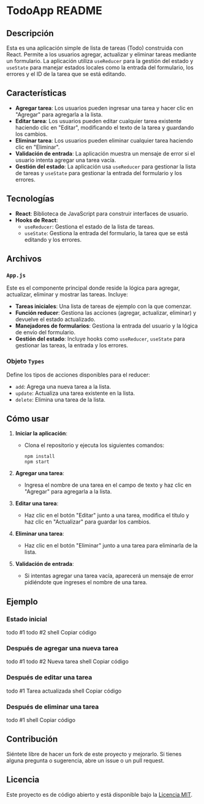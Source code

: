 # TodoApp README

## Descripción

Esta es una aplicación simple de lista de tareas (Todo) construida con React. Permite a los usuarios agregar, actualizar y eliminar tareas mediante un formulario. La aplicación utiliza `useReducer` para la gestión del estado y `useState` para manejar estados locales como la entrada del formulario, los errores y el ID de la tarea que se está editando.

## Características

- **Agregar tarea**: Los usuarios pueden ingresar una tarea y hacer clic en "Agregar" para agregarla a la lista.
- **Editar tarea**: Los usuarios pueden editar cualquier tarea existente haciendo clic en "Editar", modificando el texto de la tarea y guardando los cambios.
- **Eliminar tarea**: Los usuarios pueden eliminar cualquier tarea haciendo clic en "Eliminar".
- **Validación de entrada**: La aplicación muestra un mensaje de error si el usuario intenta agregar una tarea vacía.
- **Gestión del estado**: La aplicación usa `useReducer` para gestionar la lista de tareas y `useState` para gestionar la entrada del formulario y los errores.

## Tecnologías

- **React**: Biblioteca de JavaScript para construir interfaces de usuario.
- **Hooks de React**:
  - `useReducer`: Gestiona el estado de la lista de tareas.
  - `useState`: Gestiona la entrada del formulario, la tarea que se está editando y los errores.

## Archivos

### `App.js`

Este es el componente principal donde reside la lógica para agregar, actualizar, eliminar y mostrar las tareas. Incluye:

- **Tareas iniciales**: Una lista de tareas de ejemplo con la que comenzar.
- **Función reducer**: Gestiona las acciones (agregar, actualizar, eliminar) y devuelve el estado actualizado.
- **Manejadores de formularios**: Gestiona la entrada del usuario y la lógica de envío del formulario.
- **Gestión del estado**: Incluye hooks como `useReducer`, `useState` para gestionar las tareas, la entrada y los errores.

### Objeto `Types`

Define los tipos de acciones disponibles para el reducer:
- `add`: Agrega una nueva tarea a la lista.
- `update`: Actualiza una tarea existente en la lista.
- `delete`: Elimina una tarea de la lista.

## Cómo usar

1. **Iniciar la aplicación**:
   - Clona el repositorio y ejecuta los siguientes comandos:
     ```
     npm install
     npm start
     ```
   
2. **Agregar una tarea**:
   - Ingresa el nombre de una tarea en el campo de texto y haz clic en "Agregar" para agregarla a la lista.

3. **Editar una tarea**:
   - Haz clic en el botón "Editar" junto a una tarea, modifica el título y haz clic en "Actualizar" para guardar los cambios.

4. **Eliminar una tarea**:
   - Haz clic en el botón "Eliminar" junto a una tarea para eliminarla de la lista.

5. **Validación de entrada**:
   - Si intentas agregar una tarea vacía, aparecerá un mensaje de error pidiéndote que ingreses el nombre de una tarea.

## Ejemplo

### Estado inicial

todo #1
todo #2
shell
Copiar código

### Después de agregar una nueva tarea
todo #1
todo #2
Nueva tarea
shell
Copiar código

### Después de editar una tarea

todo #1
Tarea actualizada
shell
Copiar código

### Después de eliminar una tarea
todo #1
shell
Copiar código

## Contribución

Siéntete libre de hacer un fork de este proyecto y mejorarlo. Si tienes alguna pregunta o sugerencia, abre un issue o un pull request.

## Licencia

Este proyecto es de código abierto y está disponible bajo la [Licencia MIT](LICENSE).


